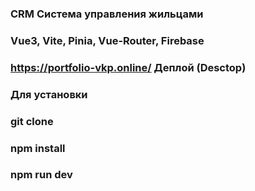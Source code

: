 ### CRM Система управления жильцами
### Vue3, Vite, Pinia, Vue-Router, Firebase
### https://portfolio-vkp.online/ Деплой (Desctop)
### Для установки
### git clone
### npm install
### npm run dev
